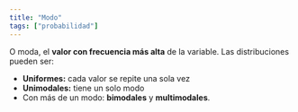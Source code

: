 ```yaml
---
title: "Modo"
tags: ["probabilidad"]
---
```

O moda, el **valor con frecuencia más alta** de la variable. Las distribuciones pueden ser:
- **Uniformes:** cada valor se repite una sola vez
- **Unimodales:** tiene un solo modo
- Con más de un modo: **bimodales** y **multimodales**.
